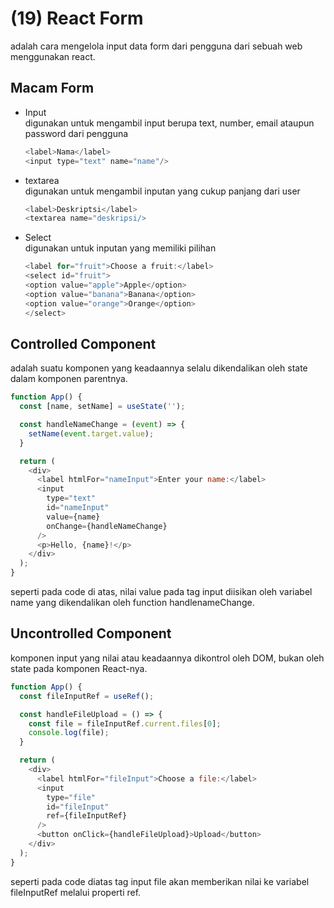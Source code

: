 # (19) React Form #
adalah cara mengelola input data form dari pengguna dari sebuah web menggunakan react.
## Macam Form ##
- Input <br>
  digunakan untuk mengambil input berupa text, number, email ataupun password dari pengguna <br>
  ```javascript
  <label>Nama</label>
  <input type="text" name="name"/>
  ```
- textarea <br>
  digunakan untuk mengambil inputan yang cukup panjang dari user <br>
  ```javascript
  <label>Deskriptsi</label>
  <textarea name="deskripsi/>
  ```
- Select <br>
  digunakan untuk inputan yang memiliki pilihan <br>
  ```javascript
  <label for="fruit">Choose a fruit:</label>
  <select id="fruit">
  <option value="apple">Apple</option>
  <option value="banana">Banana</option>
  <option value="orange">Orange</option>
  </select>
  ```
  
## Controlled Component ##
adalah suatu komponen yang keadaannya selalu dikendalikan oleh state dalam komponen parentnya. <br>
```javascript
function App() {
  const [name, setName] = useState('');

  const handleNameChange = (event) => {
    setName(event.target.value);
  }

  return (
    <div>
      <label htmlFor="nameInput">Enter your name:</label>
      <input 
        type="text" 
        id="nameInput" 
        value={name} 
        onChange={handleNameChange} 
      />
      <p>Hello, {name}!</p>
    </div>
  );
}
```
seperti pada code di atas, nilai value pada tag input diisikan oleh variabel name yang dikendalikan oleh function handlenameChange.

## Uncontrolled Component ##
komponen input yang nilai atau keadaannya dikontrol oleh DOM, bukan oleh state pada komponen React-nya. <br>
```javascript
function App() {
  const fileInputRef = useRef();

  const handleFileUpload = () => {
    const file = fileInputRef.current.files[0];
    console.log(file);
  }

  return (
    <div>
      <label htmlFor="fileInput">Choose a file:</label>
      <input 
        type="file" 
        id="fileInput" 
        ref={fileInputRef} 
      />
      <button onClick={handleFileUpload}>Upload</button>
    </div>
  );
}
```
seperti pada code diatas tag input file akan memberikan nilai ke variabel fileInputRef melalui properti ref.

